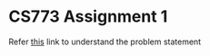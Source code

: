 # CS773 Assignment 1

Refer [this](https://docs.google.com/document/d/1RrExUSoiRasbYhKhaK-GkTfq5mRnLKCe3Wa9Ddz68mc/edit?usp=sharing) link to understand the problem statement
